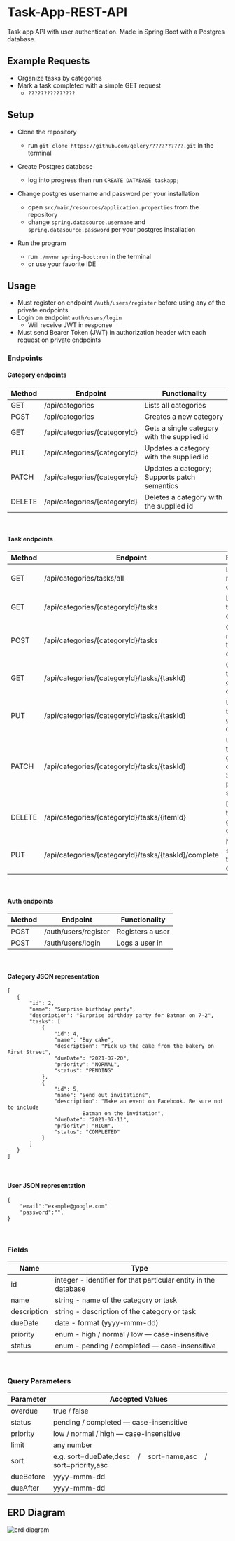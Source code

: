 # Task-App-REST-API

Task app API with user authentication. Made in Spring Boot with a Postgres database.

## Example Requests

* Organize tasks by categories
* Mark a task completed with a simple GET request
    * `???????????????`

## Setup

* Clone the repository

    * run `git clone https://github.com/qelery/??????????.git` in the terminal

* Create Postgres database
    * log into progress then run `CREATE DATABASE taskapp;`

* Change postgres username and password per your installation
    * open `src/main/resources/application.properties` from the repository
    * change `spring.datasource.username` and `spring.datasource.password` per your postgres installation

* Run the program
    * run `./mvnw spring-boot:run` in the terminal
    * or use your favorite IDE


## Usage

* Must register on endpoint `/auth/users/register` before using any of the private endpoints
* Login on endpoint `auth/users/login`
    * Will receive JWT in response
* Must send Bearer Token (JWT) in authorization header with each request on private endpoints
### Endpoints

#### Category endpoints
Method |Endpoint | Functionality| 
------------ |------------ | ------------- | 
GET | /api/categories | Lists all categories | 
POST | /api/categories | Creates a new category | 
GET | /api/categories/{categoryId} | Gets a single category with the supplied id | 
PUT | /api/categories/{categoryId} | Updates a category with the supplied id |
PATCH | /api/categories/{categoryId} | Updates a category; Supports patch semantics |
DELETE | /api/categories/{categoryId} | Deletes a category with the supplied id |
<br>

#### Task endpoints
Method |Endpoint | Functionality| 
------------ |------------ | ------------- | 
GET | /api/categories/tasks/all | List all tasks regardless of category |
GET | /api/categories/{categoryId}/tasks | List tasks in the given category |
POST | /api/categories/{categoryId}/tasks | Creates a new task in the given category | 
GET | /api/categories/{categoryId}/tasks/{taskId}| Gets a single task from the given category |
PUT | /api/categories/{categoryId}/tasks/{taskId}| Updates a task in the given category | 
PATCH | /api/categories/{categoryId}/tasks/{taskId}| Updates a task in the given category; Supports patch semantics | 
DELETE | /api/categories/{categoryId}/tasks/{itemId} | Deletes a task in the given category | 
PUT | /api/categories/{categoryId}/tasks/{taskId}/complete | Marks the specified task complete |
<br>

#### Auth endpoints
Method |Endpoint | Functionality| 
------------ |------------ | ------------- | 
POST | /auth/users/register | Registers a user |
POST | /auth/users/login |Logs a user in | 
<br>

#### Category JSON representation

```
[
   {
       "id": 2,
       "name": "Surprise birthday party",
       "description": "Surprise birthday party for Batman on 7-2",
       "tasks": [
           {
               "id": 4,
               "name": "Buy cake",
               "description": "Pick up the cake from the bakery on First Street",                
               "dueDate": "2021-07-20",
               "priority": "NORMAL",
               "status": "PENDING"
           },
           {
               "id": 5,
               "name": "Send out invitations",
               "description": "Make an event on Facebook. Be sure not to include 
                        Batman on the invitation",
               "dueDate": "2021-07-11",
               "priority": "HIGH",
               "status": "COMPLETED"
           }
       ]
   }
]
```
<br>

#### User JSON representation

```
{
    "email":"example@google.com"
    "password":"",
}
```
<br>

### Fields
Name |Type
------------ |------------ | 
id | integer - identifier for that particular entity in the database  | 
name | string - name of the category or task |
description | string - description of the category or task |
dueDate | date - format (yyyy-mmm-dd)
priority | enum - high / normal / low — case-insensitive
status | enum - pending / completed — case-insensitive
<br>

### Query Parameters

Parameter | Accepted Values
------------ |------------ | 
overdue | true / false |
status | pending / completed — case-insensitive | 
priority | low / normal / high — case-insensitive | 
limit | any number |
sort | e.g. sort=dueDate,desc &nbsp;&nbsp; / &nbsp;&nbsp; sort=name,asc &nbsp;&nbsp; / &nbsp;&nbsp; sort=priority,asc |
dueBefore | yyyy-mmm-dd |
dueAfter | yyyy-mmm-dd |

## ERD Diagram
![erd diagram](images/erd.png)